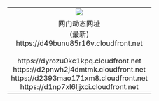 ﻿<table>
  <tr></tr>
  <tr><td colspan=2 align=center><img src="https://d49bunu85r16v.cloudfront.net/Up/oGate.jpg" /></td></tr>
  <tr><td colspan=2 align=center>网门动态网址<br/>(最新)
<br>https://d49bunu85r16v.cloudfront.net
<br/>
<br>https://dyrozu0kc1kpq.cloudfront.net
<br>https://d2pnwh2j4dmtmk.cloudfront.net
<br>https://d2393mao171xm8.cloudfront.net
<br>https://d1np7xl6ljjxci.cloudfront.net
    </td>
  </tr>
</table>
